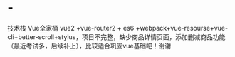 # -
技术栈 Vue全家桶 vue2 +vue-router2 + es6 +webpack+vue-resourse+vue-cli+better-scroll+stylus，项目不完整，缺少商品详情页面，添加删减商品功能（最近考试多，后续补上），比较适合巩固vue基础吧！谢谢
